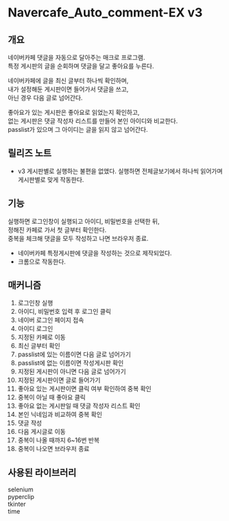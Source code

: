 # Navercafe_Auto_comment-EX v3

## 개요

네이버카페 댓글을 자동으로 달아주는 매크로 프로그램.  
특정 게시판의 글을 순회하며 댓글을 달고 좋아요를 누른다.

네이버카페에 글을 최신 글부터 하나씩 확인하며,  
내가 설정해둔 게시판이면 들어가서 댓글을 쓰고,  
아닌 경우 다음 글로 넘어간다.

좋아요가 있는 게시판은 좋아요로 읽었는지 확인하고,  
없는 게시판은 댓글 작성자 리스트를 만들어 본인 아이디와 비교한다.  
passlist가 있으며 그 아이디는 글을 읽지 않고 넘어간다.

## 릴리즈 노트

- v3
  게시판별로 실행하는 불편을 없앴다.
  실행하면 전체글보기에서 하나씩 읽어가며 게시판별로 맞게 작동한다.

## 기능

실행하면 로그인창이 실행되고 아이디, 비밀번호을 선택한 뒤,  
정해진 카페로 가서 첫 글부터 확인한다.  
중복을 체크해 댓글을 모두 작성하고 나면 브라우저 종료.

- 네이버카페 특정게시판에 댓글을 작성하는 것으로 제작되었다.
- 크롬으로 작동한다.

## 매커니즘

1. 로그인창 실행
2. 아이디, 비밀번호 입력 후 로그인 클릭
3. 네이버 로그인 페이지 접속
4. 아이디 로그인
5. 지정된 카페로 이동
6. 최신 글부터 확인
7. passlist에 있는 이름이면 다음 글로 넘어가기
8. passlist에 없는 이름이면 작성게시판 확인
9. 지정된 게시판이 아니면 다음 글로 넘어가기
10. 지정된 게시판이면 글로 들어가기
11. 좋아요 있는 게시판이면 클릭 여부 확인하여 중복 확인
12. 중복이 아닐 때 좋아요 클릭
13. 좋아요 없는 게시판일 때 댓글 작성자 리스트 확인
14. 본인 닉네임과 비교하여 중복 확인
15. 댓글 작성
16. 다음 게시글로 이동
17. 중복이 나올 때까지 6~16번 반복
18. 중복이 나오면 브라우저 종료

## 사용된 라이브러리

selenium  
pyperclip  
tkinter  
time
